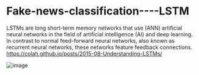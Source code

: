 # Fake-news-classification----LSTM

LSTMs are long short-term memory networks that use (ANN) artificial neural networks in the field of artificial intelligence (AI) and deep learning. In contrast to normal feed-forward neural networks, also known as recurrent neural networks, these networks feature feedback connections.
https://colah.github.io/posts/2015-08-Understanding-LSTMs/

![image](https://github.com/user-attachments/assets/617aac81-e594-4ce4-99a0-450737132f74)
